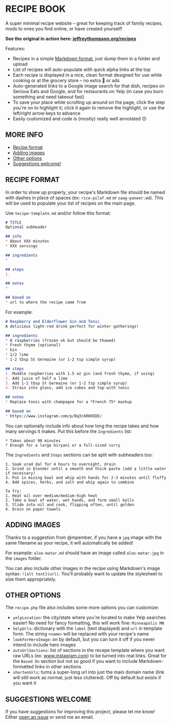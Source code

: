 # RECIPE BOOK

A super minimal recipe website – great for keeping track of family recipes, mods to ones you find online, or have created yourself!

**See the original in action here: [jeffreythompson.org/recipes](http://jeffreythompson.org/recipes)**

Features:
* Recipes in a simple [Markdown format](https://daringfireball.net/projects/markdown), just dump them in a folder and upload  
* List of recipes will auto-populate with quick alpha links at the top  
* Each recipe is displayed in a nice, clean format designed for use while cooking or at the grocery store – no extra 💩 or ads  
* Auto-generated links to a Google image search for that dish, recipes on Serious Eats and Google, and for restaurants on Yelp (in case you burn something and need takeout fast)  
* To save your place while scrolling up around on the page, click the step you're on to highlight it; click it again to remove the highlight, or use the left/right arrow keys to advance  
* Easily customized and code is (mostly) really well annotated 🙃  


## MORE INFO  
* [Recipe format](#recipe-format)
* [Adding images](#adding-images)
* [Other options](#other-options)
* [Suggestions welcome!](#suggestions-welcome)


## RECIPE FORMAT  
In order to show up properly, your recipe's Markdown file should be named with dashes in place of spaces (ex: `rice-pilaf.md` or `saag-paneer.md`). This will be used to populate your list of recipes on the main page.

Use `tecipe-template.md` and/or follow this format:

```markdown
# TITLE
Optional subheader

## info  
* About XXX minutes  
* XXX servings  

## ingredients
* 

## steps  
1. 

## notes  
* 

## based on  
* url to where the recipe came from
```

For example:

```markdown
# Raspberry and Elderflower Gin and Tonic
A delicious light-red drink perfect for winter gatherings!

## ingredients
* 8 raspberries (frozen ok but should be thawed)  
* Fresh thyme (optional)  
* Gin  
* 1/2 lime  
* 1-2 tbsp St Germaine (or 1-2 tsp simple syrup)  

## steps
1. Muddle raspberries with 1.5 oz gin (and fresh thyme, if using)  
2. Add juice of half a lime  
3. Add 1-2 tbsp St Germaine (or 1-2 tsp simple syrup)  
4. Strain into glass, add ice cubes and top with tonic 

## notes
* Replace tonic with champagne for a *French 75* mashup   

## based on
* https://www.instagram.com/p/Bq3ckR8HIDE/
```

You can optionally include info about how long the recipe takes and how many servings it makes. Put this before the `Ingredients` list:  

```## info  
* Takes about 90 minutes  
* Enough for a large biryani or a full-sized curry
```

The `Ingredients` and `Steps` sections can be split with subheaders too:

```## steps
1. Soak urad dal for 4 hours to overnight, drain  
2. Grind in blender until a smooth and thick paste (add a little water if necessary)  
3. Put in mixing bowl and whip with hands for 2-3 minutes until fluffy  
4. Add spices, herbs, and salt and whip again to combine  

To fry:
1. Heat oil over medium/medium-high heat  
2. Take a bowl of water, wet hands, and form small balls  
3. Slide into oil and cook, flipping often, until golden  
4. Drain on paper towels  
```

## ADDING IMAGES  
Thanks to a suggestion from @mpember, if you have a `jpg` image with the same filename as your recipe, it will automatically be added! 

For example: `aloo-matar.md` should have an image called `aloo-matar.jpg` in the `images` folder.

You can also include other images in the recipe using Markdown's image syntax: `![alt text](url)`. You'll probably want to update the stylesheet to size them appropriately.


## OTHER OPTIONS  
The `recipe.php` file also includes some more options you can customize:

* `yelpLocation`: the city/state where you're located to make Yelp searches easier! No need for fancy formatting, this will work fine: `Minneapolis MN`  
* `helpUrls`: dictionary with the `label` (text displayed) and `url` in template form. The string `<name>` will be replaced with your recipe's name  
* `lookForHeroImage`: on by default, but you can turn it off if you never intend to include hero images  
* `autoUrlSections`: list of sections in the recepe template where you want raw URLs (ex: www.instagram.com) to be turned into real links. Great for the `Based On` section but not so good if you want to include Markdown-formatted links in other sections  
* `shortenUrls`: turns a super-long url into just the main domain name (link will still work as normal, just less cluttered). Off by default but exists if you want it


## SUGGESTIONS WELCOME  
If you have suggestions for improving this project, please let me know! Either [open an issue](https://github.com/jeffThompson/Recipes/issues/new) or send me an email.

